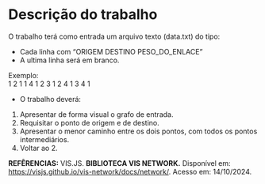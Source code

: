# Descrição do trabalho
O trabalho terá como entrada um arquivo texto (data.txt) do tipo:

- Cada linha com “ORIGEM    DESTINO    PESO_DO_ENLACE”
- A ultima linha será em branco.

Exemplo:   
   1 2 1
   1 4 1
   2 3 1
   2 4 1
   3 4 1

- O trabalho deverá:

1. Apresentar de forma visual o grafo de entrada.
2. Requisitar o ponto de origem e de destino.
3. Apresentar o menor caminho entre os dois pontos, com todos os pontos intermediários.
4. Voltar ao 2.


**REFÊRENCIAS:**
VIS.JS. **BIBLIOTECA VIS NETWORK.** Disponível em: https://visjs.github.io/vis-network/docs/network/. Acesso em: 14/10/2024.
